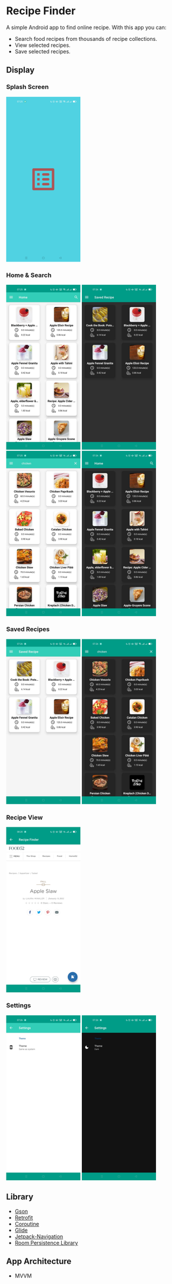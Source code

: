 # Recipe Finder

A simple Android app to find online recipe. With this app you can:

* Search food recipes from thousands of recipe collections.
* View selected recipes.
* Save selected recipes.

## Display
### Splash Screen
<img src="images/splash.jpeg" alt="splash" width="200">

### Home & Search
<img src="images/home_light.jpeg" alt="home_light" width="200"> <img src="images/home_dark.jpeg" alt="home_dark" width="200"> </br> 
<img src="images/search_light.jpeg" alt="search_light" width="200"> <img src="images/search_dark.jpeg" alt="search_dark" width="200">

### Saved Recipes
<img src="images/saved_light.jpeg" alt="saved_light" width="200"> <img src="images/saved_dark.jpeg" alt="saved_dark" width="200">

### Recipe View
<img src="images/webview.jpeg" alt="webview" width="200">

### Settings
<img src="images/settings_light.jpeg" alt="settings_light" width="200"> <img src="images/settings_dark.jpeg" alt="settings_dark" width="200">

## Library
* [Gson](https://github.com/google/gson/)
* [Retrofit](https://square.github.io/retrofit/)
* [Coroutine](https://developer.android.com/kotlin/coroutines)
* [Glide](https://github.com/bumptech/glide/)
* [Jetpack-Navigation](https://developer.android.com/guide/navigation/navigation-getting-started)
* [Room Persistence Library](https://developer.android.com/training/data-storage/room)

## App Architecture
* MVVM
